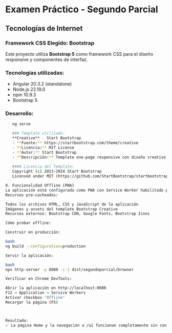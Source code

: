 # Examen Práctico - Segundo Parcial
   ## Tecnologías de Internet

   ### Framework CSS Elegido: **Bootstrap**
   
   Este proyecto utiliza **Bootstrap 5** como framework CSS para el diseño responsive y componentes de interfaz.

   ### Tecnologías utilizadas:
   - Angular 20.3.2 (standalone)
   - Node.js 22.19.0
   - npm 10.9.3
   - Bootstrap 5

   ### Desarrollo:
```bash
   ng serve

   ### Template utilizado:
   **Creative** - Start Bootstrap
   - **Fuente:** https://startbootstrap.com/theme/creative
   - **Licencia:** MIT License
   - **Autor:** Start Bootstrap
   - **Descripción:** Template one-page responsive con diseño creativo
   
   #### Licencia del Template:
   Copyright (c) 2013-2024 Start Bootstrap
   Licensed under MIT (https://github.com/StartBootstrap/startbootstrap-creative/blob/master/LICENSE)

8. Funcionalidad Offline (PWA)
La aplicación está configurada como PWA con Service Worker habilitado para funcionar completamente offline.
Recursos pre-cacheados:

Todos los archivos HTML, CSS y JavaScript de la aplicación
Imágenes y assets del template Bootstrap Creative
Recursos externos: Bootstrap CDN, Google Fonts, Bootstrap Icons

Cómo probar offline:

Construir en producción:

bash
ng build --configuration=production

Servir la aplicación:

bash
npx http-server -p 8080 -c-1 dist/segundoparcial/browser

Verificar en Chrome DevTools:

Abrir la aplicación en http://localhost:8080
F12 → Application → Service Workers
Activar checkbox "Offline"
Recargar la página (F5)



Resultado:
✅ La página Home y la navegación a /ui funcionan completamente sin conexión a internet.